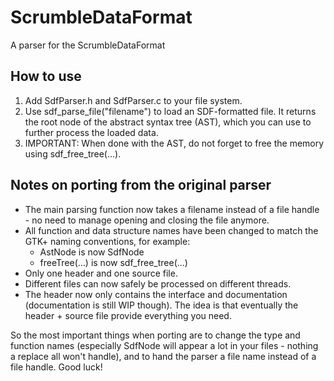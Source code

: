 # ScrumbleDataFormat
A parser for the ScrumbleDataFormat

## How to use
1. Add SdfParser.h and SdfParser.c to your file system.
2. Use sdf_parse_file("filename") to load an SDF-formatted file. It returns the root node of the abstract syntax tree (AST), which you can use to further process the loaded data.
3. IMPORTANT: When done with the AST, do not forget to free the memory using sdf_free_tree(...).

## Notes on porting from the original parser
- The main parsing function now takes a filename instead of a file handle - no need to manage opening and closing the file anymore.
- All function and data structure names have been changed to match the GTK+ naming conventions, for example:
  - AstNode is now SdfNode
  - freeTree(...) is now sdf_free_tree(...)
- Only one header and one source file.
- Different files can now safely be processed on different threads.
- The header now only contains the interface and documentation (documentation is still WIP though). The idea is that eventually the header + source file provide everything you need.

So the most important things when porting are to change the type and function names (especially SdfNode will appear a lot in your files - nothing a replace all won't handle), and to hand the parser a file name instead of a file handle. Good luck!
